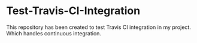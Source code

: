 # Test-Travis-CI-Integration
This repository has been created to test Travis CI integration in my project. Which handles continuous integration. 
